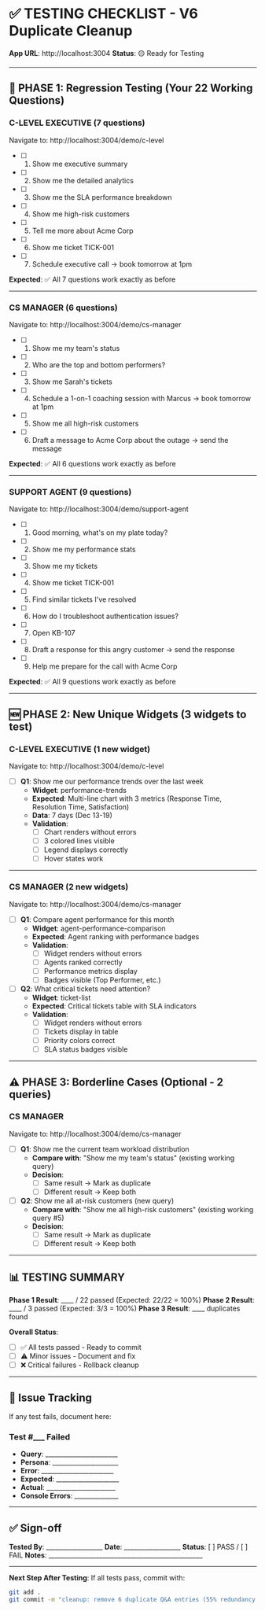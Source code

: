 # ✅ TESTING CHECKLIST - V6 Duplicate Cleanup

**App URL**: http://localhost:3004
**Status**: 🟡 Ready for Testing

---

## 🎯 PHASE 1: Regression Testing (Your 22 Working Questions)

### C-LEVEL EXECUTIVE (7 questions)
Navigate to: http://localhost:3004/demo/c-level

- [ ] 1. Show me executive summary
- [ ] 2. Show me the detailed analytics
- [ ] 3. Show me the SLA performance breakdown
- [ ] 4. Show me high-risk customers
- [ ] 5. Tell me more about Acme Corp
- [ ] 6. Show me ticket TICK-001
- [ ] 7. Schedule executive call → book tomorrow at 1pm

**Expected**: ✅ All 7 questions work exactly as before

---

### CS MANAGER (6 questions)
Navigate to: http://localhost:3004/demo/cs-manager

- [ ] 1. Show me my team's status
- [ ] 2. Who are the top and bottom performers?
- [ ] 3. Show me Sarah's tickets
- [ ] 4. Schedule a 1-on-1 coaching session with Marcus → book tomorrow at 1pm
- [ ] 5. Show me all high-risk customers
- [ ] 6. Draft a message to Acme Corp about the outage → send the message

**Expected**: ✅ All 6 questions work exactly as before

---

### SUPPORT AGENT (9 questions)
Navigate to: http://localhost:3004/demo/support-agent

- [ ] 1. Good morning, what's on my plate today?
- [ ] 2. Show me my performance stats
- [ ] 3. Show me my tickets
- [ ] 4. Show me ticket TICK-001
- [ ] 5. Find similar tickets I've resolved
- [ ] 6. How do I troubleshoot authentication issues?
- [ ] 7. Open KB-107
- [ ] 8. Draft a response for this angry customer → send the response
- [ ] 9. Help me prepare for the call with Acme Corp

**Expected**: ✅ All 9 questions work exactly as before

---

## 🆕 PHASE 2: New Unique Widgets (3 widgets to test)

### C-LEVEL EXECUTIVE (1 new widget)
Navigate to: http://localhost:3004/demo/c-level

- [ ] **Q1**: Show me our performance trends over the last week
  - **Widget**: performance-trends
  - **Expected**: Multi-line chart with 3 metrics (Response Time, Resolution Time, Satisfaction)
  - **Data**: 7 days (Dec 13-19)
  - **Validation**:
    - [ ] Chart renders without errors
    - [ ] 3 colored lines visible
    - [ ] Legend displays correctly
    - [ ] Hover states work

---

### CS MANAGER (2 new widgets)
Navigate to: http://localhost:3004/demo/cs-manager

- [ ] **Q1**: Compare agent performance for this month
  - **Widget**: agent-performance-comparison
  - **Expected**: Agent ranking with performance badges
  - **Validation**:
    - [ ] Widget renders without errors
    - [ ] Agents ranked correctly
    - [ ] Performance metrics display
    - [ ] Badges visible (Top Performer, etc.)

- [ ] **Q2**: What critical tickets need attention?
  - **Widget**: ticket-list
  - **Expected**: Critical tickets table with SLA indicators
  - **Validation**:
    - [ ] Widget renders without errors
    - [ ] Tickets display in table
    - [ ] Priority colors correct
    - [ ] SLA status badges visible

---

## ⚠️ PHASE 3: Borderline Cases (Optional - 2 queries)

### CS MANAGER
Navigate to: http://localhost:3004/demo/cs-manager

- [ ] **Q1**: Show me the current team workload distribution
  - **Compare with**: "Show me my team's status" (existing working query)
  - **Decision**:
    - [ ] Same result → Mark as duplicate
    - [ ] Different result → Keep both

- [ ] **Q2**: Show me all at-risk customers (new query)
  - **Compare with**: "Show me all high-risk customers" (existing working query #5)
  - **Decision**:
    - [ ] Same result → Mark as duplicate
    - [ ] Different result → Keep both

---

## 📊 TESTING SUMMARY

**Phase 1 Result**: ____ / 22 passed (Expected: 22/22 = 100%)
**Phase 2 Result**: ____ / 3 passed (Expected: 3/3 = 100%)
**Phase 3 Result**: ____ duplicates found

**Overall Status**:
- [ ] ✅ All tests passed - Ready to commit
- [ ] ⚠️ Minor issues - Document and fix
- [ ] ❌ Critical failures - Rollback cleanup

---

## 🐛 Issue Tracking

If any test fails, document here:

### Test #___ Failed
- **Query**: _______________________
- **Persona**: _____________________
- **Error**: _______________________
- **Expected**: ____________________
- **Actual**: ______________________
- **Console Errors**: ______________

---

## ✅ Sign-off

**Tested By**: __________________
**Date**: __________________
**Status**: [ ] PASS / [ ] FAIL
**Notes**: _________________________________________________

---

**Next Step After Testing**: If all tests pass, commit with:
```bash
git add .
git commit -m "cleanup: remove 6 duplicate Q&A entries (55% redundancy reduction)"
```

